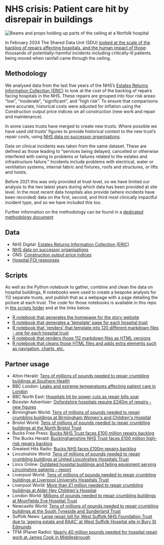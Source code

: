 # NHS crisis: Patient care hit by disrepair in buildings

![Beams and props holding up parts of the ceiling at a Norfolk hospital](https://ichef.bbci.co.uk/news/976/cpsprodpb/2DE4/production/_125684711_16079512-877c-4545-bb73-f8328783cc10.png.webp)

In February 2024 The Shared Data Unit (SDU) [looked at the scale of the backlog of repairs affecting hospitals, and the human impact of those](https://www.bbc.co.uk/news/uk-england-68214879): thousands of potentially-harmful incidents including critically-ill patients being moved when rainfall came through the ceiling.

## Methodology

We analysed data from the last five years of the NHS’s [Estates Returns Information Collection (ERIC)](https://digital.nhs.uk/data-and-information/publications/statistical/estates-returns-information-collection) to look at the cost of the backlog of repairs facing hospitals in the NHS. These repairs are grouped into four risk areas: “low”, “moderate”, “significant”, and “high risk”. To ensure that comparisons were accurate, historical costs were adjusted for inflation using the Construction output price indices on all construction (new work and repair and maintenance).

In some cases trusts have merged to create new trusts. Where possible we have used old trusts’ figures to provide historical context to the new trust’s repair costs, using [NHS data on successor organisations](https://digital.nhs.uk/services/organisation-data-service/export-data-files/csv-downloads/miscellaneous).

Data on clinical incidents was taken from the same dataset. These are defined as those leading to “services being delayed, cancelled or otherwise interfered with owing to problems or failures related to the estates and infrastructure failure.” Incidents include problems with electrical, water or ventilation systems, internal fabric and fixtures, roofs and structures, or lifts and hoists.

Before 2021 this was only provided at trust level, so we have limited our analysis to the two latest years during which data has been provided at site level. In the most recent data hospitals also provide (where incidents have been recorded) data on the first, second, and third most clinically impactful incident type, and so we have included this too.

Further information on the methodology can be found in a [dedicated methodology document](https://docs.google.com/document/d/1wVUgjH1YpWRKX2Tthkbf0i0XoI9p6giUbI-emnzhDsE/edit?usp=sharing)

## Data

* NHS Digital: [Estates Returns Information Collection (ERIC)](https://digital.nhs.uk/data-and-information/publications/statistical/estates-returns-information-collection)
* [NHS data on successor organisations](https://digital.nhs.uk/services/organisation-data-service/export-data-files/csv-downloads/miscellaneous)
* ONS: [Construction output price indices](https://www.ons.gov.uk/businessindustryandtrade/constructionindustry/datasets/interimconstructionoutputpriceindices)
* [Hospital FOI responses](https://docs.google.com/spreadsheets/d/1VWCysIpaq0H3xh8XxbEMo73EmeIJbdzfcaCg-koqJw0/edit?usp=sharing)

## Scripts

As well as the Python notebook to gather, combine and clean the data on hospital buildings, R notebooks were used to create a bespoke analysis for 112 separate trusts, and publish that as a webpage with a page detailing the picture at each trust. The code for those notebooks is available in this repo in [the scripts folder](https://github.com/BBC-Data-Unit/hospitalbuildings/tree/main/scripts) and at the links below.

* [R notebook that generates the homepage for the story website](https://github.com/BBC-Data-Unit/hospitalbuildings/blob/main/scripts/index.Rmd)
* [R notebook that generates a 'template' page for each hospital trust](https://github.com/BBC-Data-Unit/hospitalbuildings/blob/main/scripts/01templateBYTRUST.Rmd)
* [R notebook that 'renders' that template into 120 different markdown files - one for each hospital trust](https://github.com/BBC-Data-Unit/hospitalbuildings/blob/main/scripts/02render.Rmd)
* [R notebook that renders those 112 markdown files as HTML versions](https://github.com/BBC-Data-Unit/hospitalbuildings/blob/main/scripts/03renderhtml.Rmd)
* [R notebook that cleans those HTML files and adds extra elements such as navigation, charts, etc.](https://github.com/BBC-Data-Unit/hospitalbuildings/blob/main/scripts/04cleaning.Rmd)

## Partner usage

* Alton Herald: [Tens of millions of pounds needed to repair crumbling buildings at Southern Health](https://www.altonherald.com/news/tens-of-millions-of-pounds-needed-to-repair-crumbling-buildings-at-southern-health-667125)
* BBC London: [Leaks and extreme temperatures affecting patient care in London](https://www.bbc.co.uk/news/uk-england-london-68350346)
* BBC North East: [Hospitals hit by power cuts as repair bills soar](https://www.bbc.co.uk/news/articles/ce7lkwxd894o)
* Bicester Advertiser: [Oxfordshire hospitals require £240m of repairs - new figures](https://www.bicesteradvertiser.net/news/24132995.oxfordshire-hospitals-require-240m-repairs---new-figures/)
* Birmingham World: [Tens of millions of pounds needed to repair crumbling buildings at Birmingham Women's and Children's Hospital](https://www.birminghamworld.uk/your-birmingham/birmingham/tens-of-millions-of-pounds-needed-to-repair-crumbling-buildings-at-birmingham-womens-and-childrens-hospital-4526309)
* Bristol World: [Tens of millions of pounds needed to repair crumbling buildings at the North Bristol Trust](https://www.bristolworld.com/your-bristol/south-gloucestershire/tens-of-millions-of-pounds-needed-to-repair-crumbling-buildings-at-the-north-bristol-trust-4526277)
* Bucks Free Press: [Bucks NHS Trust faces £100 million repairs backlog](https://www.bucksfreepress.co.uk/awards/bhsc-awards-2021/news/24131107.bucks-nhs-trust-faces-100-million-repairs-backlog/)
* The Bucks Herald: [Buckinghamshire NHS Trust faces £100 million high-risk repairs backlog](https://www.bucksherald.co.uk/health/buckinghamshire-nhs-trust-faces-ps100-million-high-risk-repairs-backlog-4526934)
* Greatest Hits Radio: [Bucks NHS faces £100m repairs backlog](https://planetradio.co.uk/greatest-hits/beds-bucks-herts/news/bucks-nhs-faces-pound100m-repairs-backlog/)
* Lincolnshire World: [Tens of millions of pounds needed to repair crumbling buildings at United Lincolnshire Hospitals Trust](https://www.lincolnshireworld.com/lincolnshire/grantham/tens-of-millions-of-pounds-needed-to-repair-crumbling-buildings-at-united-lincolnshire-hospitals-trust-4526244)
* Lincs Online: [Outdated hospital buildings and failing equipment serving Lincolnshire patients – report](https://www.lincsonline.co.uk/spalding/news/the-outdated-hospital-buildings-and-failing-equipment-servin-9353722/)
* Liverpool World: [Tens of millions of pounds needed to repair crumbling buildings at Liverpool University Hospitals Trust](https://www.liverpoolworld.uk/your-merseyside/liverpool/tens-of-millions-of-pounds-needed-to-repair-crumbling-buildings-at-liverpool-university-hospitals-trust-4526268)
* Liverpool World: [More than £1 million needed to repair crumbling buildings at Alder Hey Children's Hospital](https://www.liverpoolworld.uk/your-merseyside/liverpool/more-than-ps1-million-needed-to-repair-crumbling-buildings-at-alder-hey-childrens-hospital-4526305)
* London World: [Millions of pounds needed to repair crumbling buildings at Moorfields Eye Hospital Trust](https://www.londonworld.com/your-london/islington/millions-of-pounds-needed-to-repair-crumbling-buildings-at-moorfields-eye-hospital-trust-4526275)
* Newcastle World: [Tens of millions of pounds needed to repair crumbling buildings at the South Tyneside and Sunderland Trust](https://www.newcastleworld.com/your-newcastle/south-tyneside/tens-of-millions-of-pounds-needed-to-repair-crumbling-buildings-at-the-south-tyneside-and-sunderland-trust-4526267)
* Suffolk News: [Large repair bill for West Suffolk NHS Foundation Trust due to ‘ageing estate and RAAC’ at West Suffolk Hospital site in Bury St Edmunds](https://www.suffolknews.co.uk/bury-st-edmunds/news/amp/safety-is-our-priority-hospital-s-trust-has-one-of-bigges-9353322/)
* TFM (Planet Radio): [Nearly 40 million pounds needed for hospital repair work at James Cook in Middlesbrough](https://planetradio.co.uk/tfm/local/news/nearly-40-million-pounds-needed-james-cook-hospital-middlesbrough-repair-work/)
